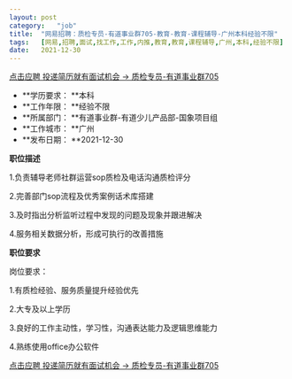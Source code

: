 ```yaml
---
layout:	post
category:	"job"
title:	"网易招聘：质检专员-有道事业群705-教育-教育-课程辅导-广州本科经验不限"
tags:	[网易,招聘,面试,找工作,工作,内推,教育,教育,课程辅导,广州,本科,经验不限]
date:	2021-12-30
---
```


[点击应聘 投递简历就有面试机会 ->  质检专员-有道事业群705](http://mobile.bole.netease.com/bole/boleDetail?id=37153&employeeId=346f03c3cda5f04c&key=all)



- **学历要求： **本科
- **工作年限： **经验不限
- **所属部门： **有道事业群-有道少儿产品部-国象项目组
- **工作城市： **广州
- **发布日期： **2021-12-30



**职位描述**

1.负责辅导老师社群运营sop质检及电话沟通质检评分

2.完善部门sop流程及优秀案例话术库搭建

3.及时指出分析监听过程中发现的问题及现象并跟进解决

4.服务相关数据分析，形成可执行的改善措施



**职位要求**

岗位要求：

1.有质检经验、服务质量提升经验优先

2.大专及以上学历

3.良好的工作主动性，学习性，沟通表达能力及逻辑思维能力

4.熟练使用office办公软件



[点击应聘 投递简历就有面试机会 ->  质检专员-有道事业群705](http://mobile.bole.netease.com/bole/boleDetail?id=37153&employeeId=346f03c3cda5f04c&key=all)
